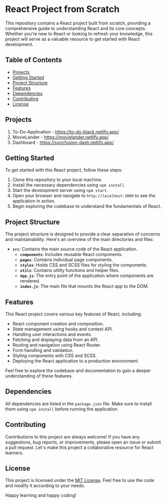 # React Project from Scratch

This repository contains a React project built from scratch, providing a comprehensive guide to understanding React and its core concepts. Whether you're new to React or looking to refresh your knowledge, this project will serve as a valuable resource to get started with React development.

## Table of Contents

- [Projects](#projects)
- [Getting Started](#getting-started)
- [Project Structure](#project-structure)
- [Features](#features)
- [Dependencies](#dependencies)
- [Contributing](#contributing)
- [License](#license)

## Projects

1. To-Do-Application - https://to-do-black.netlify.app/
2. MovieLander - https://movielander.netlify.app/
3. Dashboard - https://syncfusion-dash.netlify.app/

## Getting Started

To get started with this React project, follow these steps:

1. Clone this repository to your local machine.
2. Install the necessary dependencies using `npm install`.
3. Start the development server using `npm start`.
4. Open your browser and navigate to `http://localhost:3000` to see the application in action.
5. Begin exploring the codebase to understand the fundamentals of React.

## Project Structure

The project structure is designed to provide a clear separation of concerns and maintainability. Here's an overview of the main directories and files:

- **`src`**: Contains the main source code of the React application.
  - **`components`**: Includes reusable React components.
  - **`pages`**: Contains individual page components.
  - **`styles`**: Holds CSS and SCSS files for styling the components.
  - **`utils`**: Contains utility functions and helper files.
  - **`App.js`**: The entry point of the application where components are rendered.
  - **`index.js`**: The main file that mounts the React app to the DOM.

## Features

This React project covers various key features of React, including:

- React component creation and composition.
- State management using hooks and context API.
- Handling user interactions and events.
- Fetching and displaying data from an API.
- Routing and navigation using React Router.
- Form handling and validation.
- Styling components with CSS and SCSS.
- Deploying the React application to a production environment.

Feel free to explore the codebase and documentation to gain a deeper understanding of these features.

## Dependencies

All dependencies are listed in the `package.json` file. Make sure to install them using `npm install` before running the application.

## Contributing

Contributions to this project are always welcome! If you have any suggestions, bug reports, or improvements, please open an issue or submit a pull request. Let's make this project a collaborative resource for React learners.

## License

This project is licensed under the [MIT License](LICENSE). Feel free to use the code and modify it according to your needs.

Happy learning and happy coding!
